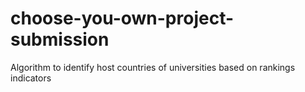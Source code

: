 # choose-you-own-project-submission
Algorithm to identify host countries of universities based on rankings indicators 
